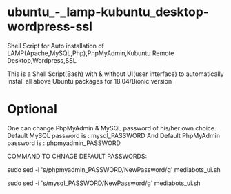 # ubuntu_-_lamp-kubuntu_desktop-wordpress-ssl
Shell Script for Auto installation of LAMP(Apache,MySQL,Php),PhpMyAdmin,Kubuntu Remote Desktop,Wordpress,SSL

This is a Shell Script(Bash) with & without UI(user interface) to automatically install all above Ubuntu packages for 18.04/Bionic version

# Optional
One can change PhpMyAdmin & MySQL password of his/her own choice.
Default MySQL password is : mysql_PASSWORD
And
Default PhpMyAdmin password is : phpmyadmin_PASSWORD

COMMAND TO CHNAGE DEFAULT PASSWORDS:

sudo sed -i 's/phpmyadmin_PASSWORD/NewPassword/g' mediabots_ui.sh

sudo sed -i 's/mysql_PASSWORD/NewPassword/g' mediabots_ui.sh
